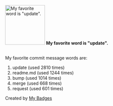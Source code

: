 <img src="https://my-badges.github.io/my-badges/favorite-word.png" alt="My favorite word is &quot;update&quot;." title="My favorite word is &quot;update&quot;." width="128">
<strong>My favorite word is &quot;update&quot;.</strong>
<br><br>

My favorite commit message words are:

1. update (used 2810 times)
2. readme.md (used 1244 times)
3. bump (used 1014 times)
4. merge (used 668 times)
5. request (used 601 times)


Created by <a href="https://github.com/my-badges/my-badges">My Badges</a>